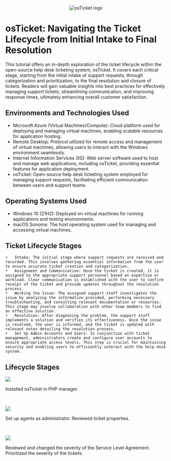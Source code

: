 <p align="center">
<img src="https://i.imgur.com/Clzj7Xs.png" alt="osTicket logo"/>
</p>

<h1>osTicket: Navigating the Ticket Lifecycle from Initial Intake to Final Resolution</h1>
This tutorial offers an in-depth exploration of the ticket lifecycle within the open-source help desk ticketing system, osTicket. It covers each critical stage, starting from the initial intake of support requests, through categorization and prioritization, to the final resolution and closure of tickets. Readers will gain valuable insights into best practices for effectively managing support tickets, streamlining communication, and improving response times, ultimately enhancing overall customer satisfaction.<br />

<h2>Environments and Technologies Used</h2>

- Microsoft Azure (Virtual Machines/Compute): Cloud platform used for deploying and managing virtual machines, enabling scalable resources for application hosting.
- Remote Desktop: Protocol utilized for remote access and management of virtual machines, allowing users to interact with the Windows environment seamlessly.
- Internet Information Services (IIS): Web server software used to host and manage web applications, including osTicket, providing essential features for application deployment.
- osTicket: Open-source help desk ticketing system employed for managing support requests, facilitating efficient communication between users and support teams.

<h2>Operating Systems Used </h2>

- Windows 10 (21H2): Deployed on virtual machines for running applications and testing environments.
- macOS Sonoma: The host operating system used for managing and accessing virtual machines.
	
<h2>Ticket Lifecycle Stages</h2>

	•	Intake: The initial stage where support requests are received and recorded. This involves gathering essential information from the user to ensure accurate ticket creation and categorization.
	•	Assignment and Communication: Once the ticket is created, it is assigned to the appropriate support personnel based on expertise or workload. Clear communication is established with the user to confirm receipt of the ticket and provide updates throughout the resolution process.
	•	Working the Issue: The assigned support staff investigates the issue by analyzing the information provided, performing necessary troubleshooting, and consulting relevant documentation or resources. This stage may involve collaboration with other team members to find an effective solution.
	•	Resolution: After diagnosing the problem, the support staff implements a solution and verifies its effectiveness. Once the issue is resolved, the user is informed, and the ticket is updated with relevant notes detailing the resolution process.
	•	Set Up Admin Accounts and Users: In conjunction with ticket management, administrators create and configure user accounts to ensure appropriate access levels. This step is crucial for maintaining security and enabling users to efficiently interact with the help desk system.

<h2>Lifecycle Stages</h2>

<p>
<img src="https://github.com/user-attachments/assets/30e3956c-fb0c-4ff2-ab28-3f14f63297e3"/>
</p>
<p>
Installed osTicket in PHP manager. 
</p>
<br />

<p>
<img src="https://github.com/user-attachments/assets/15f87da2-d277-4bc4-a38a-4ce832c673fc"/>
</p>
<p>
Set up agents as administrator. Reviewed ticket properties.
</p>
<br />

<p>
<img src="https://github.com/user-attachments/assets/1efc7868-6cf1-476b-805d-3d5fdf8d8200"/>
</p>
<p>
Reviewed and changed the severity of the Service Level Agreement. Prioritized the severity of the tickets. 
</p>
<br />
